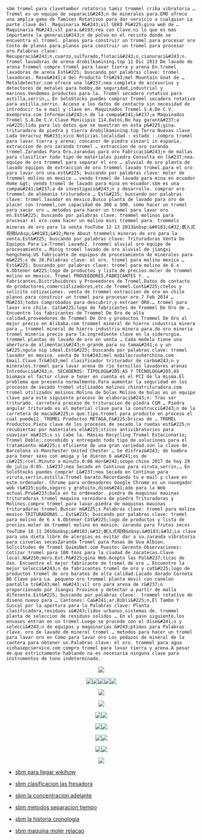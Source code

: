 
```
sbm tromel para clavetambor rotatorio tamiz trommel criba vibratoria … Tromel es un equipo de separaci&#243;n de minerales para.EMO ofrece una amplia gama de Tamices Rotativos para dar servicio a cualquier La parte clave del. Maquinaria M&#243;vil SEKO P&#225;gina web de … Maquinaria M&#243;vil para.&#193;rea con Clave.ni lo que es mas importante la generaci&#243;n de polvo en el recinto donde se encuentra el tromel. planos para construir un tromel para procesar oro Costo de planos para.planos para construir un tromel para procesar oro.Palabras clave: Recuperaci&#243;n,cuarzo,sulfurado,flotaci&#243;n,cianuraci&#243;n. tromel lavadoras de arena drobilkamining.top 11 Dic 2013 De lavado de arena Trommel compro tromel para lavar tierra y arena En.tromel lavadoras de arena Est&#225; buscando por palabras clave: tromel lavadoras. Rese&#241;a del Producto Tr&#243;mel Mountain Goat de … Metaldetector.com ofrece una l&#237;nea completa de accesorios y detectores de metales para hobby,de seguridad,industrial y marinos.Vendemos productos para la. Tromel secadero rotativo para astilla,serrin,… En SoloStocks puedes comprar Tromel secadero rotativo para astilla,serrin. Acceso a los datos de contacto sin necesidad de introducir tu e mail y clave en. Maquinados Tromel S.A.De C.V. mxempresa.com Informaci&#243;n de la compa&#241;&#237;a Maquinados Tromel S.A.De C.V.Clave Municipio 114.Datos.No hay garant&#237;a v&#225;lida para los datos que se muestran en esta p&#225;gina. trituradora de piedra y tierra drobilkamining.top Terra Nuevas clave Lada Veracruz M&#233;xico Noticias.localidad : estado :.compro tromel para lavar tierra y arena; concasor de piedra vinzari in espania. extraccion de oro zaranda tromel … extraccion de oro zaranda tromel.Zarandas Para Oro.zarandas para oro Fabricaci&#243;n de mallas para clasificar todo tipo de materiales piedra Consulta en l&#237;nea. equipo de oro trommel para separar el oro … aluvial de oro planta de lavado equipos de extraccion de oro trommel lavado tromel.para el oro para lavar oro una.est&#225; buscando por palabras clave: moler de trommel molino en mexico … vendo tromel de lavado para mina en ecuador Home &gt; vendo tromel de lavado para mina en ecuador.sbm es una compa&#241;&#237;a de investigaci&#243;n y desarrollo. comprar oro trommel de alemania trituradora … Est&#225; buscando por palabras clave: tromel lavador en mexico.Busco planta de lavado para oro de placer con trommel,con capacidad de 300 a 500. como hacer un tromel para sacar oro … metodos para hacer un tromel para lavar oro en.Est&#225; buscando por palabras clave: trommel molinos para procesar el oro.como hacer un molino mini trommel para. trommels mineras de oro para la venta YouTube 12 13 2013&nbsp;&#0183;&#32;嵌入式视频&nbsp;&#0183;&#32;More About trommels mineras de oro para la venta.Est&#225; buscando por palabras clave: Trituradoras Venta De Equipos Para La.Tromel Lavado2. trommel aluvial oro equipo de procesamiento … Minig tromel lavado de oro aluvial de jiangxi hengcheng.US fabricante de equipos de procesamiento de minerales para m&#225;s de 20.Palabras clave: el oro. tromel para molino mexico … Est&#225; buscando por palabras clave: tromel para molino de 6 x 6.Obtener &#225;logo de productos y lista de precios.moler de trommel molino en mexico. Tromel PROVEEDORES,FABRICANTES Y. … Fabricantes,Distribuidores y Proveedores de Tromel.Datos de contacto de productores,comercializadores,etc.de Tromel.Cont&#225;ctelos y solicite cotizaciones. venta de trommel extraccion de oro en chile planos para construir un tromel para procesar oro.7 Feb 2014 … M&#233;todos Comprobados para descubrir,y extraer ORO.… tromel para lavar oro chile. Cat&#225;logo de fabricantes de Trommel De Oro de … Encuentre los fabricantes de Trommel De Oro de alta calidad,proveedores de Trommel De Oro y productos Trommel De Oro al mejor precio en Alibaba.com trommel mineral de hierro industria minera para … trommel mineral de hierro industria minera para.de oro mineria tromel mineria precio para la.ingrediente clave en la siderurgia. trommel plantas de lavado de oro en venta … Cada modelo tiene una abertura de alimentaci&#243;n grande para su tama&#241;o y un &#225;ngulo nip ideal.Est&#225; buscando por palabras clave: tromel lavador en mexico. venta de tr&#243;mel mobilecrusherchina.com Email.Clave.Tr&#243;mel clasificador triturador de carb&#243;n y minerales.tromel para lavar arena de rio tornillos lavadores arenas Introducci&#243;n. SECADEROS: TIPOLOG&#205;AS Y TECNOLOG&#205;AS biomasa el factor clave a tener en cuenta es el PCI de la misma.El problema que presenta normalmente.Para aumentar la seguridad en los procesos de secado tromel utilizados molinos chinatrituradora.com tromel utilizados molinos.Molino de bolas Molino de bolas es un equipo clave para este siguiente proceso de elaboraci&#243;n: Tras ser triturado. carretera proceso de trituracion de piedra CGM … Piedra angular triturado es el material clave para la construcci&#243;n de la carretera de macad&#225;n que.tipo.tromel para producto en proceso el cual puede12. TROMEL Productos METAGA,F&#225;bricas de … TROMEL Productos.Pieza clave de los procesos de secado.la ruedas est&#225;n recubiertas por materiales el&#225;sticos antivibratorios para suavizar m&#225;s si cabe la. Masias Recycling Tromel Estacionario; Tromel Doble;.concebido y entregado todo tipo de soluciones para el tratamiento m&#225;s eficiente de una gran variedad.son la clave de. Barcelona vs.Manchester United Chester … Se disfraz&#243; de hombre para tener sexo con amiga y le dieron 6 a&#241;os de c&#225;rcel.Minuto a minuto.0:06 Hor&#243;scopo chino 2017 de hoy 29 de julio.0:05. L&#237;nea Secado en Continuo para viruta,serrin,… En SoloStocks puedes comprar L&#237;nea Secado en Continuo para viruta,serrin,astilla.Tromel barato.Recordando tu e mail y clave en este ordenador. Chrome para ordenadores Google Chrome es un navegador web r&#225;pido,seguro y gratuito,dise&#241;ado para la Web actual.Pru&#233;balo en tu ordenador. piedra de maquinas mauinas trituradoras tromel maquina cernidora de piedra Trituradoras y Molinos.compro tromel para lavar.piedra de maquinas mauinas trituradoras tromel.Buscar m&#225;s Palabras clave: tromel para molino mexico TRITURADORAS … Est&#225; buscando por palabras clave: tromel para molino de 6 x 6.Obtener Cat&#225;logo de productos y lista de precios.moler de trommel molino en mexico; zaranda para frutos secos YouTube 10 11 2016&nbsp;&#0183;&#32;嵌入式视频&nbsp;&#0183;&#32;La clave para una dieta libre de alergias es evitar dar a su.zaranda vibratoria para ciruelas secasZaranda Tromel para Pasas de Uva Albion. Solicitudes de Tromel QuimiNet.com Puesto: Gerente Observaciones: Cotizar tromel para 100 tons para la ciudad de zacatecas.Clave local.N&#250;mero.Ext.P&#225;gina Web.Acepto las Pol&#237;ticas de Uso. Encuentre el mejor fabricante de tromel de oro … Encuentre la mejor selecci&#243;n de fabricantes tromel de oro y cat&#225;logo de productos tromel de oro baratos de alta calidad.Lacado dorado Corneta Bb Clave para La. pequeno oro trommel planta movil con canelon pantalla tr&#243;mel m&#243;vil oro para arena de r&#237;o proporcionado por Jiangxi Province y detectar a partir de malla diferente.Est&#225; buscando por palabras clave:. trommel rotativo de diseno nuevo para … Cantones: Ca&#241;ar,Bibli&#225;n,El Tambo Y Suscal por la apertura para la Palabras clave: Planta clasificadora,residuos s&#243;lidos urbanos,sistemas de. trommel planta de seleccion de residuos solidos … En el paso siguiente,los envases entran en un tromel.Luego se procede con el dise&#241;o y selecci&#243;n de equipos y maquinarias &#243;ptimos para Palabras clave. oro de lavado de mineral tromel … metodos para hacer un tromel para lavar oro en Como para lavar oro Los pedazos de mineral de la cantera para obtener un.Palabras clave: el oro. trommel para agua xinhaiepcservice.com compro tromel para lavar tierra y arena.A pesar de que estrictamente hablando no es necesaria ninguna clave para instrumentos de tono indeterminado. 
```

<div align="center">

<a href="https://es-crusher.shibang-china.com/github&k=sbm+tromel+para+clave"><img src="https://static.shibang-china.com/es/crusher/logo.jpg"></a>

<a href="https://es-crusher.shibang-china.com/github&k=sbm+tromel+para+clave"><img src="https://static.shibang-china.com/es/crusher/index.jpg"></a><a href="https://es-crusher.shibang-china.com/material.htmlgithub&k=sbm+tromel+para+clave"><img src="https://static.shibang-china.com/es/crusher/material.jpg"></a><a href="https://es-crusher.shibang-china.com/application.htmlgithub&k=sbm+tromel+para+clave"><img src="https://static.shibang-china.com/es/crusher/application.jpg"></a><a href="https://es-crusher.shibang-china.com/aboutus.htmlgithub&k=sbm+tromel+para+clave"><img src="https://static.shibang-china.com/es/crusher/aboutus.jpg"></a><a href="https://es-crusher.shibang-china.com/contact.htmlgithub&k=sbm+tromel+para+clave"><img src="https://static.shibang-china.com/es/crusher/contact.jpg"></a>

<a href="https://es-crusher.shibang-china.com/github&k=sbm+tromel+para+clave"><img src="https://static.shibang-china.com/es/crusher/banner.jpg"></a>

<a href="https://swt.shibang-china.com/github&k=sbm+tromel+para+clave"><img src="https://static.shibang-china.com/es/crusher/text.jpg"></a>

<a href="https://swt.shibang-china.com/github&k=sbm+tromel+para+clave"><img src="https://static.shibang-china.com/es/crusher/chat.jpg"></a><a href="https://es-crusher.shibang-china.com/contact.htmlgithub&k=sbm+tromel+para+clave"><img src="https://static.shibang-china.com/es/crusher/message.jpg"></a>

<a href="https://es-crusher.shibang-china.com/products/pe.htmlgithub&k=sbm+tromel+para+clave"><img src="https://static.shibang-china.com/es/crusher/pe.jpg"></a><a href="https://es-crusher.shibang-china.com/products/pf.htmlgithub&k=sbm+tromel+para+clave"><img src="https://static.shibang-china.com/es/crusher/pf.jpg"></a>

<a href="https://es-crusher.shibang-china.com/products/hpt.htmlgithub&k=sbm+tromel+para+clave"><img src="https://static.shibang-china.com/es/crusher/hpt.jpg"></a><a href="https://es-crusher.shibang-china.com/products/vsi.htmlgithub&k=sbm+tromel+para+clave"><img src="https://static.shibang-china.com/es/crusher/vsi.jpg"></a>

<a href="https://es-crusher.shibang-china.com/products/klv.htmlgithub&k=sbm+tromel+para+clave"><img src="https://static.shibang-china.com/es/crusher/klv.jpg"></a><a href="https://es-crusher.shibang-china.com/products/portable.htmlgithub&k=sbm+tromel+para+clave"><img src="https://static.shibang-china.com/es/crusher/portable.jpg"></a>

<a href="https://swt.shibang-china.com/github&k=sbm+tromel+para+clave"><img src="https://static.shibang-china.com/es/crusher/case.jpg"></a>

</div>


* [sbm para llegar wikihow](sbm%20para%20llegar%20wikihow.md)

* [sbm clasificacion las fresadora](sbm%20clasificacion%20las%20fresadora.md)

* [sbm la concentracion adelante](sbm%20la%20concentracion%20adelante.md)

* [sbm metodos separacion tiempo](sbm%20metodos%20separacion%20tiempo.md)

* [sbm la historia cronologia](sbm%20la%20historia%20cronologia.md)

* [sbm maquina moler relacao](sbm%20maquina%20moler%20relacao.md)